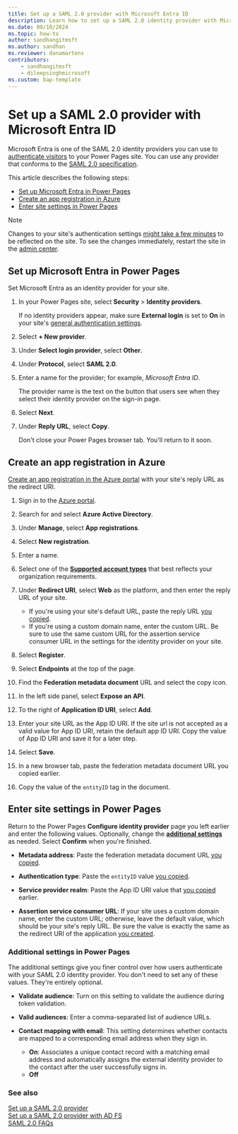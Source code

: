```yaml
---
title: Set up a SAML 2.0 provider with Microsoft Entra ID
description: Learn how to set up a SAML 2.0 identity provider with Microsoft Entra ID use with sites you create with Microsoft Power Pages.
ms.date: 09/10/2024
ms.topic: how-to
author: sandhangitmsft
ms.author: sandhan
ms.reviewer: danamartens
contributors:
    - sandhangitmsft
    - dileepsinghmicrosoft
ms.custom: bap-template
---
```


# Set up a SAML 2.0 provider with Microsoft Entra ID

Microsoft Entra is one of the SAML 2.0 identity providers you can use to [authenticate visitors](configure-site.md) to your Power Pages site. You can use any provider that conforms to the [SAML 2.0 specification](https://docs.oasis-open.org/security/saml/Post2.0/sstc-saml-tech-overview-2.0-cd-02.html).

This article describes the following steps:

- [Set up Microsoft Entra in Power Pages](#set-up-microsoft-entra-in-power-pages)
- [Create an app registration in Azure](#create-an-app-registration-in-azure)
- [Enter site settings in Power Pages](#enter-site-settings-in-power-pages)

> [!NOTE]
> Changes to your site's authentication settings [might take a few minutes](/power-apps/maker/portals/admin/clear-server-side-cache#caching-changes-for-portals-with-version-926x-or-later) to be reflected on the site. To see the changes immediately, restart the site in the [admin center](../../admin/admin-overview.md).

## Set up Microsoft Entra in Power Pages

Set Microsoft Entra as an identity provider for your site.

1. In your Power Pages site, select **Security** > **Identity providers**.

    If no identity providers appear, make sure **External login** is set to **On** in your site's [general authentication settings](configure-site.md#select-general-authentication-settings).

1. Select **+ New provider**.

1. Under **Select login provider**, select **Other**.

1. Under **Protocol**, select **SAML 2.0**.

1. Enter a name for the provider; for example, *Microsoft Entra ID*.

    The provider name is the text on the button that users see when they select their identity provider on the sign-in page.

1. Select **Next**.

1. Under **Reply URL**, select **Copy**.

    Don't close your Power Pages browser tab. You'll return to it soon.

## Create an app registration in Azure

[Create an app registration in the Azure portal](/azure/active-directory/develop/quickstart-register-app) with your site's reply URL as the redirect URI.

1. Sign in to the [Azure portal](https://portal.azure.com).

1. Search for and select **Azure Active Directory**.

1. Under **Manage**, select **App registrations**.

1. Select **New registration**.

1. Enter a name.

1. Select one of the [**Supported account types**](/azure/active-directory/develop/quickstart-register-app) that best reflects your organization requirements.

1. Under **Redirect URI**, select **Web** as the platform, and then enter the reply URL of your site.

    - If you're using your site's default URL, paste the reply URL [you copied](#set-up-microsoft-entra-in-power-pages).
    - If you're using a custom domain name, enter the custom URL. Be sure to use the same custom URL for the assertion service consumer URL in the settings for the identity provider on your site.

1. Select **Register**.

1. Select **Endpoints** at the top of the page.

1. Find the **Federation metadata document** URL and select the copy icon.

1. In the left side panel, select **Expose an API**.

1. To the right of **Application ID URI**, select **Add**.

1. Enter your site URL as the App ID URI. If the site url is not accepted as a valid value for App ID URI, retain the default app ID URI. Copy the value of App ID URI and save it for a later step.

1. Select **Save**.

1. In a new browser tab, paste the federation metadata document URL you copied earlier.

1. Copy the value of the `entityID` tag in the document.

## Enter site settings in Power Pages

Return to the Power Pages **Configure identity provider** page you left earlier and enter the following values. Optionally, change the [**additional settings**](#additional-settings-in-power-pages) as needed. Select **Confirm** when you're finished.

- **Metadata address**: Paste the federation metadata document URL [you copied](#create-an-app-registration-in-azure).

- **Authentication type**: Paste the `entityID` value [you copied](#create-an-app-registration-in-azure).

- **Service provider realm**: Paste the App ID URI value that [you copied](#create-an-app-registration-in-azure) earlier. 

- **Assertion service consumer URL**: If your site uses a custom domain name, enter the custom URL; otherwise, leave the default value, which should be your site's reply URL. Be sure the value is exactly the same as the redirect URI of the application [you created](#create-an-app-registration-in-azure).

### Additional settings in Power Pages

The additional settings give you finer control over how users authenticate with your SAML 2.0 identity provider. You don't need to set any of these values. They're entirely optional.

- **Validate audience**: Turn on this setting to validate the audience during token validation.

- **Valid audiences**: Enter a comma-separated list of audience URLs.

- **Contact mapping with email**: This setting determines whether contacts are mapped to a corresponding email address when they sign in.

  - **On**: Associates a unique contact record with a matching email address and automatically assigns the external identity provider to the contact after the user successfully signs in.
  - **Off**

### See also

[Set up a SAML 2.0 provider](saml2-provider.md)  
[Set up a SAML 2.0 provider with AD FS](saml2-settings.md)  
[SAML 2.0 FAQs](saml2-faqs.md)
